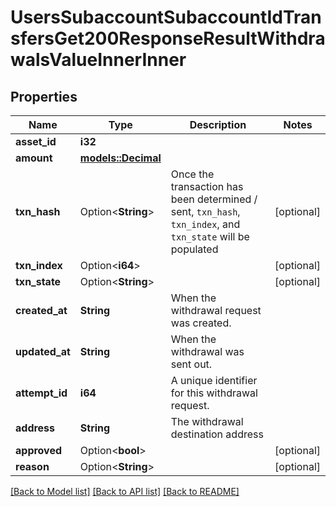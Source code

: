 # UsersSubaccountSubaccountIdTransfersGet200ResponseResultWithdrawalsValueInnerInner

## Properties

Name | Type | Description | Notes
------------ | ------------- | ------------- | -------------
**asset_id** | **i32** |  | 
**amount** | [**models::Decimal**](decimal.md) |  | 
**txn_hash** | Option<**String**> | Once the transaction has been determined / sent, `txn_hash`, `txn_index`, and `txn_state` will be populated | [optional]
**txn_index** | Option<**i64**> |  | [optional]
**txn_state** | Option<**String**> |  | [optional]
**created_at** | **String** | When the withdrawal request was created. | 
**updated_at** | **String** | When the withdrawal was sent out. | 
**attempt_id** | **i64** | A unique identifier for this withdrawal request. | 
**address** | **String** | The withdrawal destination address | 
**approved** | Option<**bool**> |  | [optional]
**reason** | Option<**String**> |  | [optional]

[[Back to Model list]](../README.md#documentation-for-models) [[Back to API list]](../README.md#documentation-for-api-endpoints) [[Back to README]](../README.md)


